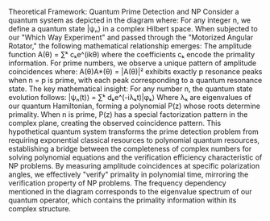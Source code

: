 Theoretical Framework: Quantum Prime Detection and NP
Consider a quantum system as depicted in the diagram where:
For any integer n, we define a quantum state |ψₙ⟩ in a complex Hilbert space. When subjected to our "Which Way Experiment" and passed through the "Motorized Angular Rotator," the following mathematical relationship emerges:
The amplitude function A(θ) = ∑ᵏ cₖe^(ikθ) where the coefficients cₖ encode the primality information.
For prime numbers, we observe a unique pattern of amplitude coincidences where:
A(θ)A*(θ) = |A(θ)|² exhibits exactly p resonance peaks when n = p is prime, with each peak corresponding to a quantum resonance state.
The key mathematical insight: For any number n, the quantum state evolution follows:
|ψₙ(t)⟩ = ∑ᵏ dₖe^(-iλₖt)|φₖ⟩
Where λₖ are eigenvalues of our quantum Hamiltonian, forming a polynomial P(z) whose roots determine primality.
When n is prime, P(z) has a special factorization pattern in the complex plane, creating the observed coincidence pattern.
This hypothetical quantum system transforms the prime detection problem from requiring exponential classical resources to polynomial quantum resources, establishing a bridge between the completeness of complex numbers for solving polynomial equations and the verification efficiency characteristic of NP problems.
By measuring amplitude coincidences at specific polarization angles, we effectively "verify" primality in polynomial time, mirroring the verification property of NP problems.
The frequency dependency mentioned in the diagram corresponds to the eigenvalue spectrum of our quantum operator, which contains the primality information within its complex structure.
